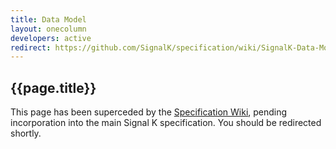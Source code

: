 ```yaml
---
title: Data Model
layout: onecolumn
developers: active
redirect: https://github.com/SignalK/specification/wiki/SignalK-Data-Model
---
```


## {{page.title}}

This page has been superceded by the [Specification Wiki]({{page.redirect}}), pending incorporation into the main Signal
K specification. You should be redirected shortly.
